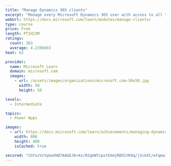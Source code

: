 ```yaml
---
title: "Manage Dynamics 365 clients"
excerpt: "Manage every Microsoft Dynamics 365 user with access to all the functionality and data included on their solution through a client. Let's focus on the pros and cons of every client and best practices when deploying these clients."
webUrl: https://docs.microsoft.com/learn/modules/manage-clients/
type: course
price: Free
length: PT1H23M
ratings:
  count: 363
  average: 4.2396693
heat: 62

provider:
  name: Microsoft Learn
  domain: microsoft.com
  images:
    - url: /assets/images/organizations/microsoft.com-50x50.jpg
      width: 50
      height: 50

levels:
  - Intermediate

topics:
  - Power Apps

images:
  - url: https://docs.microsoft.com/learn/achievements/managing-dynamics-365-clients-social.png
    width: 800
    height: 400
    isCached: true

secured: "CGYxzVzYpbwVHD7AAGEJ6+4x/02gGWYipxtEXmjRDO1YKOq/jSckXC/etqmaIxJgJVYouGRvsPvCA4omoXjt9Joq/g9G6ndMvljZT/f9vVPyGIL83q9LSsy/3NtnQdlXZN8Of0UAsSCn5kR0vApEIKmiLQK+aYRnKnQ1YAPRUzxgJDK/pJhwUhnwAfVg/ZylT/SwmJQgo/GXQ7osO5mgqEZrp6ZzcSil1tVUmihFEhgKQ5YWVlkZ9fXjuLOInb0WBT5Fowx3+aIk1QDmMBhn0YNnZwpteK8Fl3tNn/fq+mX/o6uI2ijuHA6QA+xnpihtSwbhnABxQRE6Hl48XFHe9IU6el8pMDak3tJwNcFFSm8y8AwQmc3SQna6gWcp1gO0ONpmIJ9ad6y4R8jIw9ZUhA==;6AmgsZUFEKRaqse+LqM4eg=="
---
```


